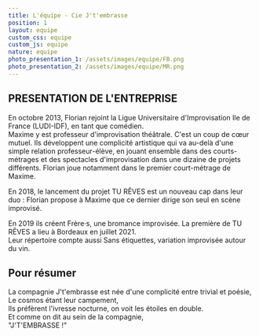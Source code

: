 ```yaml
---
title: L'équipe - Cie J't'embrasse
position: 1
layout: equipe
custom_css: equipe
custom_js: equipe
nature: equipe
photo_presentation_1: /assets/images/equipe/FB.png
photo_presentation_2: /assets/images/equipe/MR.png
---
```


<div id="presentation">
  <div id="presentation-content">
    <h2>PRESENTATION DE L'ENTREPRISE</h2>
    <p>
      En octobre 2013, Florian rejoint la Ligue Universitaire d'Improvisation
      Ile de France (LUDI-IDF), en tant que comédien. <br />
      Maxime y est professeur d'improvisation théâtrale. C'est un coup de cœur
      mutuel. Ils développent une complicité artistique qui va au-delà d'une
      simple relation professeur-élève, en jouant ensemble dans des
      courts-métrages et des spectacles d'improvisation dans une dizaine de
      projets différents. Florian joue notamment dans le premier court-métrage
      de Maxime.
    </p>
    <p>
      En 2018, le lancement du projet TU RÊVES est un nouveau cap dans leur duo
      : Florian propose à Maxime que ce dernier dirige son seul en scène
      improvisé.
    </p>
    <p>
      En 2019 ils créent Frère·s, une bromance improvisée. La première de TU
      RÊVES a lieu à Bordeaux en juillet 2021. <br />
      Leur répertoire compte aussi Sans étiquettes, variation improvisée autour
      du vin.
    </p>
  </div>
</div>
<div id="resumer">
  <div id="resumer-content">
    <h2 class="gros-titre gras">Pour résumer</h2>
    <p>
      La compagnie J't'embrasse est née d'une complicité entre trivial et
      poésie, <br />
      Le cosmos étant leur campement, <br />
      Ils préfèrent l'ivresse nocturne, on voit les étoiles en double.<br />
      Et comme on dit au sein de la compagnie, <br />
      <span class="gras">"J'T'EMBRASSE !"</span>
    </p>
  </div>
</div>
